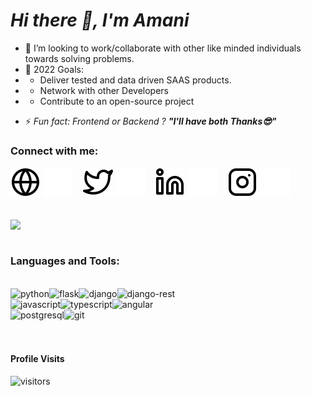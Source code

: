 
<!--
**amani-joseph/amani-joseph** is a ✨ _special_ ✨ repository because its `README.md` (this file) appears on your GitHub profile.-->

# *Hi there 👋, I'm Amani*


- 👯 I’m looking to work/collaborate with other like minded individuals towards solving problems.
- 🥅 2022 Goals: 
- - Deliver tested and data driven SAAS products.
- - Network with other Developers 
- - Contribute to an open-source project
<!-- - 🎯 2022 Goals hit:  -->
- ⚡ *Fun fact: Frontend or Backend ?*     ***"I'll have both Thanks😎"***

<!-- ### Check out this vs code theme built: -->

<!-- <img align="center" src="https://raw.githubusercontent.com/amani-joseph/ASSETS/main/nairobidark.png"> -->

<!-- <a align="center" href="https://raw.githubusercontent.com/amani-joseph/ASSETS/main/nairobidark.png">Nairobi Dark </a>
![Visual Studio Code align="center"](https://img.shields.io/badge/Visual%20Studio%20Code-0078d7.svg?style=for-the-badge&logo=visual-studio-code&logoColor=white) -->

### Connect with me:

[![website](./img/globe-light.svg)](https://www.amanijoseph.com#gh-light-mode-only)
[![website](./img/globe-dark.svg)](https://www.amanijoseph.com#gh-dark-mode-only)
&nbsp;&nbsp;
[![website](./img/twitter-light.svg)](https://twitter.com/joseph_amani_#gh-light-mode-only)
[![website](./img/twitter-dark.svg)](https://twitter.com/joseph_amani_#gh-dark-mode-only)
&nbsp;&nbsp;
[![website](./img/linkedin-light.svg)](https://www.linkedin.com/in/amani-joseph-75a394189/#gh-light-mode-only)
[![website](./img/linkedin-dark.svg)](https://www.linkedin.com/in/amani-joseph-75a394189/#gh-dark-mode-only)
&nbsp;&nbsp;
[![website](./img/instagram-light.svg)](https://www.instagram.com/joseph_amani_/#gh-light-mode-only)
[![website](./img/instagram-dark.svg)](https://www.instagram.com/joseph_amani_/#gh-dark-mode-only)

<br />
<a href="https://amanijoseph.com" style="margin-right:.5%; margin-top=.5%;">
  <img align="center" src="https://github-readme-stats.vercel.app/api?username=amani-joseph&&show_icons=true&theme=radical" />
</a>
<br />


<!-- 
<a href="https://amani-joseph.com">
<img align="center" src="https://github-readme-stats.vercel.app/api/top-langs/?username=amani-joseph&layout=compact)](https://github.com/amani-joseph/github-readme-stats">
</a> -->

<br />

### Languages and Tools:
<br />

<div>
<img align="left" alt="python" src="https://img.shields.io/badge/python%20-blue.svg?&style=for-the-badge&logo=python&logoColor=white" />
<img align="left" alt="flask" src="https://img.shields.io/badge/flask%20-%2343853D.svg?&style=for-the-badge&logo=flask&logoColor=white" />
<img align="left" alt="django" src="https://img.shields.io/badge/django%20-%2343853D.svg?&style=for-the-badge&logo=django&logoColor=white" />
<img align="left" alt="django-rest" src="https://img.shields.io/badge/DJANGO-REST-ff1709?style=for-the-badge&logo=django&logoColor=white&color=ff1709&labelColor=gray" />
</div>

<br>
<div>
  <img align="left" alt="javascript" src="https://img.shields.io/badge/javascript%20-yellow.svg?&style=for-the-badge&logo=javascript&logoColor=white" />
<!--   <img align="left" alt="nodejs" src="https://img.shields.io/badge/node.js-6DA55F?style=for-the-badge&logo=node.js&logoColor=white" /> -->
<img align="left" alt="typescript" src="https://img.shields.io/badge/typescript%20-%230077B5.svg?&style=for-the-badge&logo=typescript&logoColor=white" />
<img align="left" alt="angular" src="https://img.shields.io/badge/angular%20-red.svg?&style=for-the-badge&logo=angular&logoColor=white" />


</div>
<br>

<div>
<img align="left" alt="postgresql" src="https://img.shields.io/badge/postgresql%20-%23316192.svg?&style=for-the-badge&logo=postgresql&logoColor=white" />
<img align="left" alt="git" src="https://img.shields.io/badge/git%20-orange.svg?&style=for-the-badge&logo=git&logoColor=white" />
<!-- <img align="left" alt="heroku" src="https://img.shields.io/badge/heroku%20-purple.svg?&style=for-the-badge&logo=heroku&logoColor=white" /> -->
<!-- <img align="left" alt="netlify" src="https://img.shields.io/badge/netlify%20-teal.svg?&style=for-the-badge&logo=netlify&logoColor=white" /> -->

</div>
<br>
<br>
<div>
<!-- <img align="left" alt="css" src="https://img.shields.io/badge/css3-%231572B6.svg?style=for-the-badge&logo=css3&logoColor=white" />
<img align="left" alt="sass" src="https://img.shields.io/badge/sass%20-magenta.svg?&style=for-the-badge&logo=sass&logoColor=white" />
<img align="left" alt="Tailwind" src="https://img.shields.io/badge/tailwindcss-%2338B2AC.svg?style=for-the-badge&logo=tailwind-css&logoColor=white" />
<img align="left" alt="HTML" src="https://img.shields.io/badge/html5-%23E34F26.svg?style=for-the-badge&logo=html5&logoColor=white" /> -->

</div>
<br>


<h4>Profile Visits </h4>

![visitors](https://visitor-badge.glitch.me/badge?page_id=amani-joseph.)

<br />
